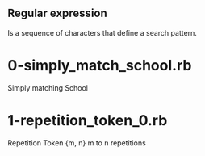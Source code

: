 ## Regular expression
Is a sequence of characters that define a search pattern.
# 0-simply_match_school.rb
Simply matching School
# 1-repetition_token_0.rb
Repetition Token {m, n} m to n repetitions
